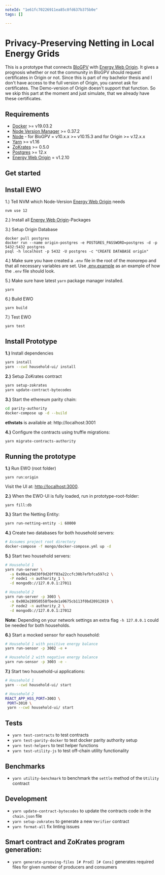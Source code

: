 ```yaml
---
noteId: "1e61fc70226911ea85c0fd637b375b0e"
tags: []

---
```


# Privacy-Preserving Netting in Local Energy Grids

This is a prototype that connects [BloGPV](https://github.com/JacobEberhardt/decentralized-energy-trading) with [Energy Web Origin](https://github.com/energywebfoundation/origin).
It gives a prognosis whether or not the community in BloGPV should request certificates in Origin or not. Since this is part of my bachelor thesis and I don't have access to the full version of Origin, you cannot ask for certificates. The Demo-version of Origin doesn't support that function. So we skip this part at the moment and just simulate, that we already have these certificates.

## Requirements

* [Docker](https://docs.docker.com/get-docker/) >= v19.03.2
* [Node Version Manager](https://github.com/nvm-sh/nvm) >= 0.37.2
* [Node](https://nodejs.org/en/download/) - for BloGPV = v10.x.x >= v10.15.3 and for Origin >= v.12.x.x
* [Yarn](https://classic.yarnpkg.com/en/docs/install) >= v1.16
* [ZoKrates](https://github.com/Zokrates/ZoKrates) >= 0.5.0
* [Postgres](https://www.postgresql.org/download/) >= 12.x
* [Energy Web Origin](https://github.com/energywebfoundation/origin) = v1.2.10

## Get started

## Install EWO
1.) Tell NVM which Node-Version [Energy Web Origin](https://github.com/energywebfoundation/origin) needs

```
nvm use 12
```

2.) Install all [Energy Web Origin](https://github.com/energywebfoundation/origin)-Packages

3.) Setup Origin Database

```
docker pull postgres
docker run --name origin-postgres -e POSTGRES_PASSWORD=postgres -d -p 5432:5432 postgres
psql -h localhost -p 5432 -U postgres -c "CREATE DATABASE origin"
```

4.) Make sure you have created a ```.env``` file in the root of the monorepo and that all necessary variables are set. Use [.env.example](https://github.com/energywebfoundation/origin/blob/master/.env.example) as an example of how the ```.env``` file should look.

5.) Make sure have latest ```yarn``` package manager installed.

```
yarn
```

6.) Build EWO

```
yarn build
```

7.) Test EWO

```
yarn test
```

## Install Prototype
**1.)** Install dependencies

```bash
yarn install
yarn --cwd household-ui/ install
```

**2.)** Setup ZoKrates contract

```bash
yarn setup-zokrates
yarn update-contract-bytecodes
```

**3.)** Start the ethereum parity chain:

```bash
cd parity-authority
docker-compose up -d --build
```

**ethstats** is available at: http://localhost:3001

**4.)** Configure the contracts using truffle migrations:

```bash
yarn migrate-contracts-authority
```

## Running the prototype


**1.)** Run EWO (root folder)

```
yarn run:origin
```
Visit the UI at: [http://localhost:3000](http://localhost:3000).

**2.)** When the EWO-UI is fully loaded, run in prototype-root-folder:

```
yarn fill:db
```

**3.)** Start the Netting Entity:

```bash
yarn run-netting-entity -i 60000
```

**4.)** Create two databases for both household servers:

```bash
# Assumes project root directory
docker-compose -f mongo/docker-compose.yml up -d
```

**5.)** Start two household servers:

```bash
# Household 1
yarn run-server \
  -a 0x00aa39d30f0d20ff03a22ccfc30b7efbfca597c2 \
  -P node1 -n authority_1 \
  -d mongodb://127.0.0.1:27011
```

```bash
# Household 2
yarn run-server -p 3003 \
  -a 0x002e28950558fbede1a9675cb113f0bd20912019 \
  -P node2 -n authority_2 \
  -d mongodb://127.0.0.1:27012
```

**Note:** Depending on your network settings an extra flag `-h 127.0.0.1` could be needed for both households.

**6.)** Start a mocked sensor for each household:

```bash
# Household 1 with positive energy balance
yarn run-sensor -p 3002 -e +
```

```bash
# Household 2 with negative energy balance
yarn run-sensor -p 3003 -e -
```

**7.)** Start two household-ui applications:

```bash
# Household 1
yarn --cwd household-ui/ start
```

```bash
# Household 2
REACT_APP_HSS_PORT=3003 \
 PORT=3010 \
 yarn --cwd household-ui/ start
```

## Tests

- `yarn test-contracts` to test contracts
- `yarn test-parity-docker` to test docker parity authority setup
- `yarn test-helpers` to test helper functions
- `yarn test-utility-js` to test off-chain utility functionality

## Benchmarks

- `yarn utility-benchmark` to benchmark the `settle` method of the `Utility` contract

## Development

- `yarn update-contract-bytecodes` to update the contracts code in the `chain.json` file
- `yarn setup-zokrates` to generate a new `Verifier` contract
- `yarn format-all` fix linting issues

## Smart contract and ZoKrates program generation:
- `yarn generate-prooving-files [# Prod] [# Cons]` generates required files for given number of producers and consumers
